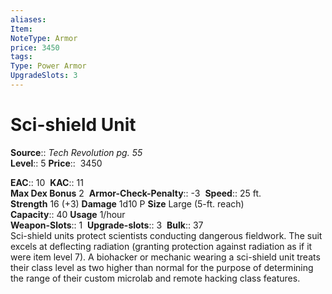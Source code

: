 ```yaml
---
aliases: 
Item:
NoteType: Armor
price: 3450
tags: 
Type: Power Armor
UpgradeSlots: 3
---
```


# Sci-shield Unit

**Source**:: _Tech Revolution pg. 55_  
**Level**:: 5
**Price**::  3450  

**EAC**:: 10 
**KAC**:: 11  
**Max Dex Bonus** 2 
**Armor-Check-Penalty**:: -3 
**Speed**:: 25 ft.  
**Strength** 16 (+3) **Damage** 1d10 P **Size** Large (5-ft. reach)  
**Capacity**:: 40 **Usage** 1/hour  
**Weapon-Slots**:: 1 
**Upgrade-slots**:: 3 
**Bulk**:: 37  
Sci-shield units protect scientists conducting dangerous fieldwork. The suit excels at deflecting radiation (granting protection against radiation as if it were item level 7). A biohacker or mechanic wearing a sci-shield unit treats their class level as two higher than normal for the purpose of determining the range of their custom microlab and remote hacking class features.
